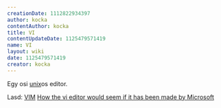 ```yaml
---
creationDate: 1112822934397 
author: kocka 
contentAuthor: kocka 
title: VI 
contentUpdateDate: 1125479571419 
name: VI 
layout: wiki 
date: 1125479571419 
creator: kocka 
---
```

Egy osi [unix](unix.html)os editor.

Lasd: [VIM](VIM.html) [How the vi editor would seem if it has been made by Microsoft](http://blogs.sun.com/roller/page/marigan?entry=how_the_vi_editor_would)
